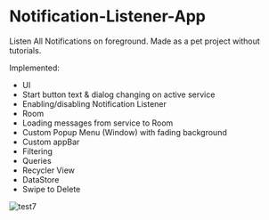 # Notification-Listener-App
Listen All Notifications on foreground. Made as a pet project without tutorials.

Implemented:

- UI 
- Start button text & dialog changing on active service 
- Enabling/disabling Notification Listener 
- Room 
- Loading messages from service to Room 
- Custom Popup Menu (Window) with fading background 
- Custom appBar 
- Filtering 
- Queries 
- Recycler View 
- DataStore 
- Swipe to Delete 

![test7](https://user-images.githubusercontent.com/52634082/107155838-530e2400-6983-11eb-8d6c-9ac387008771.gif)
